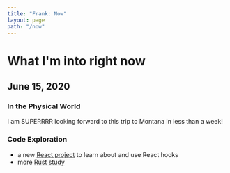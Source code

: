 ```yaml
---
title: "Frank: Now"
layout: page
path: "/now"
---
```


# What I'm into right now

## June 15, 2020

### In the Physical World

I am SUPERRRR looking forward to this trip to Montana in less than a week!

### Code Exploration

- a new [React project](https://github.com/frankmeza/labyrinth-react-ts) to learn about and use React hooks
- more [Rust study](https://github.com/frankmeza/rust-notes) 
